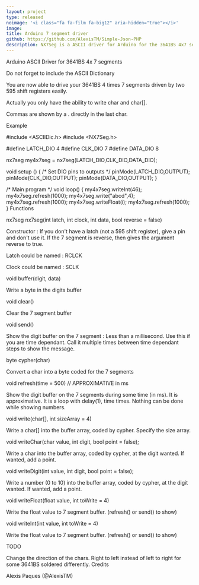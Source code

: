 ```yaml
---
layout: project
type: released
noimage: '<i class="fa fa-film fa-big12" aria-hidden="true"></i>'
image: 
title: Arduino 7 segment driver
github: https://github.com/AlexisTM/Simple-Json-PHP
description: NX7Seg is a ASCII driver for Arduino for the 3641BS 4x7 segments. It works with a modular <strong>ASCII Dictionary</strong> giving the 7 segment values to write letters and digits.
---
```


Arduino ASCII Driver for 3641BS 4x 7 segments

Do not forget to include the ASCII Dictionary

You are now able to drive your 3641BS 4 times 7 segments driven by two 595 shift registers easily.

Actually you only have the ability to write char and char[].

Commas are shown by a . directly in the last char.

Example

#include <ASCIIDic.h>
#include <NX7Seg.h>

#define LATCH_DIO 4
#define CLK_DIO 7
#define DATA_DIO 8

nx7seg my4x7seg = nx7seg(LATCH_DIO,CLK_DIO,DATA_DIO);

void setup ()
{
  /* Set DIO pins to outputs */
  pinMode(LATCH_DIO,OUTPUT);
  pinMode(CLK_DIO,OUTPUT);
  pinMode(DATA_DIO,OUTPUT);
}

/* Main program */
void loop()
{
  my4x7seg.writeInt(46);
  my4x7seg.refresh(1000);
  my4x7seg.write("abcd",4);
  my4x7seg.refresh(1000);
  my4x7seg.writeFloat(i);
  my4x7seg.refresh(1000);
}
Functions

nx7seg nx7seg(int latch, int clock, int data, bool reverse = false)

Constructor : If you don't have a latch (not a 595 shift register), give a pin and don't use it. If the 7 segment is reverse, then gives the argument reverse to true.

Latch could be named : RCLCK

Clock could be named : SCLK

void buffer(digit, data)

Write a byte in the digits buffer

void clear()

Clear the 7 segment buffer

void send()

Show the digit buffer on the 7 segment : Less than a millisecond. Use this if you are time dependant. Call it multiple times between time dependant steps to show the message.

byte cypher(char)

Convert a char into a byte coded for the 7 segments

void refresh(time = 500) // APPROXIMATIVE in ms

Show the digit buffer on the 7 segments during some time (in ms). It is approximative. It is a loop with delay(1), time times. Nothing can be done while showing numbers.

void write(char[], int sizeArray = 4)

Write a char[] into the buffer array, coded by cypher. Specify the size array.

void writeChar(char value, int digit, bool point = false);

Write a char into the buffer array, coded by cypher, at the digit wanted. If wanted, add a point.

void writeDigit(int value, int digit, bool point = false);

Write a number (0 to 10) into the buffer array, coded by cypher, at the digit wanted. If wanted, add a point.

void writeFloat(float value, int toWrite = 4)

Write the float value to 7 segment buffer. (refresh() or send() to show)

void writeInt(int value, int toWrite = 4)

Write the float value to 7 segment buffer. (refresh() or send() to show)

TODO

Change the direction of the chars. Right to left instead of left to right for some 3641BS soldered differently.
Credits

Alexis Paques (@AlexisTM)
